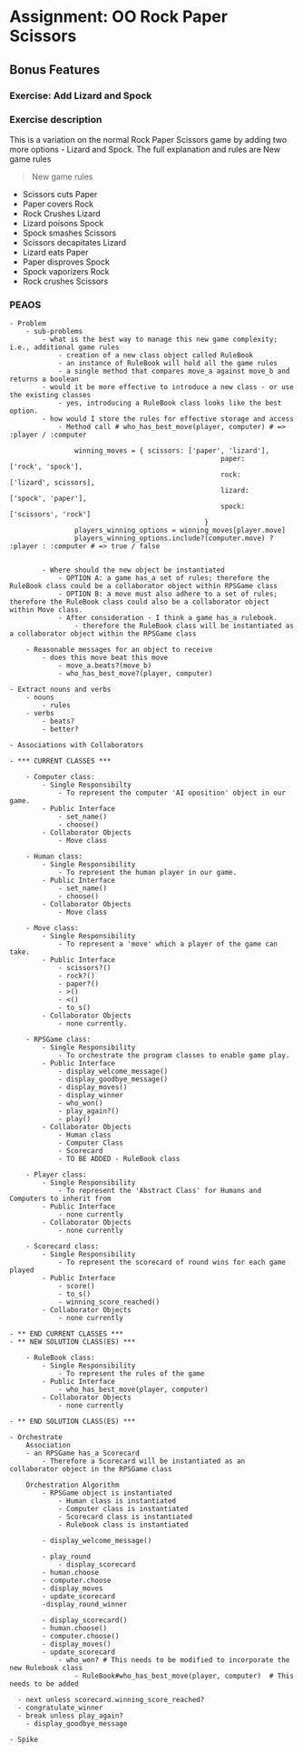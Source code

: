 # Assignment: OO Rock Paper Scissors

## Bonus Features
### Exercise: Add Lizard and Spock

### Exercise description
This is a variation on the normal Rock Paper Scissors game by adding two more options - Lizard and Spock. The full explanation and rules are
New game rules

> New game rules

* Scissors cuts Paper
*	Paper covers Rock
* Rock Crushes Lizard
* Lizard poisons Spock
* Spock smashes Scissors
* Scissors decapitates Lizard
* Lizard eats Paper
* Paper disproves Spock
* Spock vaporizers Rock
* Rock crushes Scissors



### PEAOS
	- Problem
		- sub-problems
			- what is the best way to manage this new game complexity; i.e., additional game rules
				- creation of a new class object called RuleBook
				- an instance of RuleBook will hold all the game rules
				- a single method that compares move_a against move_b and returns a boolean
			- would it be more effective to introduce a new class - or use the existing classes
				- yes, introducing a RuleBook class looks like the best option.
			- how would I store the rules for effective storage and access
				- Method call # who_has_best_move(player, computer) # => :player / :computer
					
					winning_moves = { scissors: ['paper', 'lizard'],
														paper: 		['rock', 'spock'],
														rock: 		['lizard', scissors],
														lizard: 	['spock', 'paper'],
														spock: 		['scissors', 'rock']
													}
					players_winning_options = winning_moves[player.move]
					players_winning_options.include?(computer.move) ? :player : :computer # => true / false


			- Where should the new object be instantiated
				- OPTION A: a game has_a set of rules; therefore the RuleBook class could be a collaborator object within RPSGame class
				- OPTION B: a move must also adhere to a set of rules; therefore the RuleBook class could also be a collaborator object within Move class.  
				- After consideration - I think a game has_a rulebook.
					- therefore the RuleBook class will be instantiated as a collaborator object within the RPSGame class
		
		- Reasonable messages for an object to receive
			- does this move beat this move
				- move_a.beats?(move_b)
				- who_has_best_move?(player, computer)

	- Extract nouns and verbs
		- nouns
			- rules
		- verbs
			- beats?
			- better?
			
	- Associations with Collaborators

	- *** CURRENT CLASSES ***

		- Computer class: 
			- Single Responsibilty
				- To represent the computer 'AI oposition' object in our game.
			- Public Interface
				- set_name()
				- choose()		
			- Collaborator Objects
				- Move class

		- Human class:
			- Single Responsibility
				- To represent the human player in our game.
			- Public Interface
				- set_name()
				- choose()
			- Collaborator Objects
				- Move class

		- Move class:
			- Single Responsibility
				- To represent a 'move' which a player of the game can take.
			- Public Interface
				- scissors?()
				- rock?()
				- paper?()
				- >()
				- <()
				- to_s()
			- Collaborator Objects
				- none currently.

		- RPSGame class:
			- Single Responsibility
				- To orchestrate the program classes to enable game play.
			- Public Interface
				- display_welcome_message()
				- display_goodbye_message()
				- display_moves()
				- display_winner
				- who_won()
				- play_again?()
				- play()
			- Collaborator Objects
				- Human class
				- Computer Class
				- Scorecard
				- TO BE ADDED - RuleBook class

		- Player class:
			- Single Responsibility
				- To represent the 'Abstract Class' for Humans and Computers to inherit from
			- Public Interface
				- none currently
			- Collaborator Objects
				- none currently

		- Scorecard class:
			- Single Responsibility
				- To represent the scorecard of round wins for each game played
			- Public Interface
				- score()
				- to_s()
				- winning_score_reached()
			- Collaborator Objects
				- none currently		  			

	- ** END CURRENT CLASSES ***
	- ** NEW SOLUTION CLASS(ES) ***

		- RuleBook class:
			- Single Responsibility
				- To represent the rules of the game
			- Public Interface
				- who_has_best_move(player, computer)
			- Collaborator Objects
				- none currently	

	- ** END SOLUTION CLASS(ES) ***

	- Orchestrate
		Association
		- an RPSGame has_a Scorecard
			- Therefore a Scorecard will be instantiated as an collaborator object in the RPSGame class

		Orchestration Algorithm
			- RPSGame object is instantiated
				- Human class is instantiated
				- Computer class is instantiated
				- Scorecard class is instantiated
				- Rulebook class is instantiated

			- display_welcome_message()

			- play_round
				- display_scorecard
    		- human.choose
    		- computer.choose
    		- display_moves
    		- update_scorecard
    		-display_round_winner
			
			- display_scorecard()
			- human.choose()
			- computer.choose()
			- display_moves()
			- update_scorecard
				- who_won? # This needs to be modified to incorporate the new Rulebook class
					- RuleBook#who_has_best_move(player, computer)  # This needs to be added

      - next unless scorecard.winning_score_reached?
      - congratulate_winner
      - break unless play_again?
   		- display_goodbye_message
	
	- Spike
















